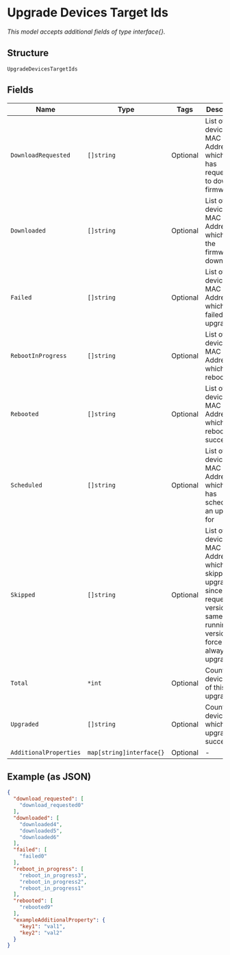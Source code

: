
# Upgrade Devices Target Ids

*This model accepts additional fields of type interface{}.*

## Structure

`UpgradeDevicesTargetIds`

## Fields

| Name | Type | Tags | Description |
|  --- | --- | --- | --- |
| `DownloadRequested` | `[]string` | Optional | List of devices MAC Addresses which cloud has requested to download firmware |
| `Downloaded` | `[]string` | Optional | List of devices MAC Addresses which have the firmware downloaded |
| `Failed` | `[]string` | Optional | List of devices MAC Addresses which have failed to upgrade |
| `RebootInProgress` | `[]string` | Optional | List of devices MAC Addresses which are rebooting |
| `Rebooted` | `[]string` | Optional | List of devices MAC Addresses which have rebooted successfully |
| `Scheduled` | `[]string` | Optional | List of devices MAC Addresses which cloud has scheduled an upgrade for |
| `Skipped` | `[]string` | Optional | List of devices MAC Addresses which skipped upgrade since requested version was same as running version. Use force to always upgrade |
| `Total` | `*int` | Optional | Count of devices part of this upgrade |
| `Upgraded` | `[]string` | Optional | Count of devices which have upgraded successfully |
| `AdditionalProperties` | `map[string]interface{}` | Optional | - |

## Example (as JSON)

```json
{
  "download_requested": [
    "download_requested0"
  ],
  "downloaded": [
    "downloaded4",
    "downloaded5",
    "downloaded6"
  ],
  "failed": [
    "failed0"
  ],
  "reboot_in_progress": [
    "reboot_in_progress3",
    "reboot_in_progress2",
    "reboot_in_progress1"
  ],
  "rebooted": [
    "rebooted9"
  ],
  "exampleAdditionalProperty": {
    "key1": "val1",
    "key2": "val2"
  }
}
```

